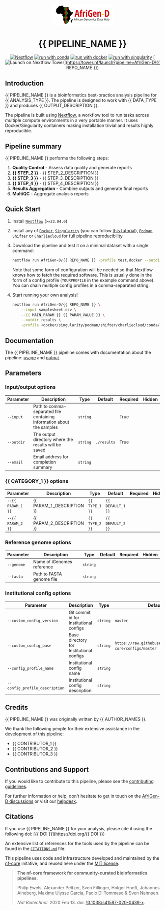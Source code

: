 <div align="center">
  <img src="https://raw.githubusercontent.com/AfriGen-D/afrigen-d-templates/main/assets/afrigen-d-logo.png" alt="AfriGen-D Logo" width="200" />
  <h1>{{ PIPELINE_NAME }}</h1>
</div>

<div align="center">

[![Nextflow](https://img.shields.io/badge/nextflow%20DSL2-%E2%89%A523.04.0-23aa62.svg)](https://www.nextflow.io/)
[![run with conda](http://img.shields.io/badge/run%20with-conda-3EB049?labelColor=000000&logo=anaconda)](https://docs.conda.io/en/latest/)
[![run with docker](https://img.shields.io/badge/run%20with-docker-0db7ed?labelColor=000000&logo=docker)](https://www.docker.com/)
[![run with singularity](https://img.shields.io/badge/run%20with-singularity-1d355c.svg?labelColor=000000)](https://sylabs.io/docs/)
[![Launch on Nextflow Tower](https://img.shields.io/badge/Launch%20%F0%9F%9A%80-Nextflow%20Tower-%234256e7)](https://tower.nf/launch?pipeline=AfriGen-D/{{ REPO_NAME }})

</div>

## Introduction

{{ PIPELINE_NAME }} is a bioinformatics best-practice analysis pipeline for {{ ANALYSIS_TYPE }}. The pipeline is designed to work with {{ DATA_TYPE }} and produces {{ OUTPUT_DESCRIPTION }}.

The pipeline is built using [Nextflow](https://www.nextflow.io), a workflow tool to run tasks across multiple compute environments in a very portable manner. It uses Docker/Singularity containers making installation trivial and results highly reproducible.

## Pipeline summary

{{ PIPELINE_NAME }} performs the following steps:

1. **Quality Control** - Assess data quality and generate reports
2. **{{ STEP_2 }}** - {{ STEP_2_DESCRIPTION }}
3. **{{ STEP_3 }}** - {{ STEP_3_DESCRIPTION }}
4. **{{ STEP_4 }}** - {{ STEP_4_DESCRIPTION }}
5. **Results Aggregation** - Combine outputs and generate final reports
6. **MultiQC** - Aggregate analysis reports

## Quick Start

1. Install [`Nextflow`](https://www.nextflow.io/docs/latest/getstarted.html#installation) (`>=23.04.0`)

2. Install any of [`Docker`](https://docs.docker.com/engine/installation/), [`Singularity`](https://www.sylabs.io/guides/3.0/user-guide/) (you can follow [this tutorial](https://singularity-tutorial.github.io/01-installation/)), [`Podman`](https://podman.io/), [`Shifter`](https://nersc.gitlab.io/development/shifter/how-to-use/) or [`Charliecloud`](https://hpc.github.io/charliecloud/) for full pipeline reproducibility

3. Download the pipeline and test it on a minimal dataset with a single command:

   ```bash
   nextflow run AfriGen-D/{{ REPO_NAME }} -profile test,docker --outdir results
   ```

   Note that some form of configuration will be needed so that Nextflow knows how to fetch the required software. This is usually done in the form of a config profile (`YOURPROFILE` in the example command above). You can chain multiple config profiles in a comma-separated string.

4. Start running your own analysis!

   ```bash
   nextflow run AfriGen-D/{{ REPO_NAME }} \
       --input samplesheet.csv \
       --{{ MAIN_PARAM }} {{ PARAM_VALUE }} \
       --outdir results \
       -profile <docker/singularity/podman/shifter/charliecloud/conda/institute>
   ```

## Documentation

The {{ PIPELINE_NAME }} pipeline comes with documentation about the pipeline: [usage](docs/usage.md) and [output](docs/output.md).

## Parameters

### Input/output options

| Parameter | Description | Type | Default | Required | Hidden |
|-----------|-----------|------|---------|----------|--------|
| `--input` | Path to comma-separated file containing information about the samples | `string` | | True | |
| `--outdir` | The output directory where the results will be saved | `string` | `./results` | True | |
| `--email` | Email address for completion summary | `string` | | | |

### {{ CATEGORY_1 }} options

| Parameter | Description | Type | Default | Required | Hidden |
|-----------|-----------|------|---------|----------|--------|
| `--{{ PARAM_1 }}` | {{ PARAM_1_DESCRIPTION }} | `{{ TYPE_1 }}` | `{{ DEFAULT_1 }}` | | |
| `--{{ PARAM_2 }}` | {{ PARAM_2_DESCRIPTION }} | `{{ TYPE_2 }}` | `{{ DEFAULT_2 }}` | | |

### Reference genome options

| Parameter | Description | Type | Default | Required | Hidden |
|-----------|-----------|------|---------|----------|--------|
| `--genome` | Name of iGenomes reference | `string` | | | |
| `--fasta` | Path to FASTA genome file | `string` | | | |

### Institutional config options

| Parameter | Description | Type | Default | Required | Hidden |
|-----------|-----------|------|---------|----------|--------|
| `--custom_config_version` | Git commit id for Institutional configs | `string` | `master` | | True |
| `--custom_config_base` | Base directory for Institutional configs | `string` | `https://raw.githubusercontent.com/nf-core/configs/master` | | True |
| `--config_profile_name` | Institutional config name | `string` | | | True |
| `--config_profile_description` | Institutional config description | `string` | | | True |

## Credits

{{ PIPELINE_NAME }} was originally written by {{ AUTHOR_NAMES }}.

We thank the following people for their extensive assistance in the development of this pipeline:

- {{ CONTRIBUTOR_1 }}
- {{ CONTRIBUTOR_2 }}
- {{ CONTRIBUTOR_3 }}

## Contributions and Support

If you would like to contribute to this pipeline, please see the [contributing guidelines](.github/CONTRIBUTING.md).

For further information or help, don't hesitate to get in touch on the [AfriGen-D discussions](https://github.com/orgs/AfriGen-D/discussions) or visit our [helpdesk](https://helpdesk.afrigen-d.org).

## Citations

If you use {{ PIPELINE_NAME }} for your analysis, please cite it using the following doi: [{{ DOI }}](https://doi.org/{{ DOI }})

An extensive list of references for the tools used by the pipeline can be found in the [`CITATIONS.md`](CITATIONS.md) file.

This pipeline uses code and infrastructure developed and maintained by the [nf-core](https://nf-co.re) initative, and reused here under the [MIT license](https://github.com/nf-core/tools/blob/master/LICENSE).

> **The nf-core framework for community-curated bioinformatics pipelines.**
>
> Philip Ewels, Alexander Peltzer, Sven Fillinger, Holger Hoeft, Johannes Alneberg, Maxime Ulysse Garcia, Paolo Di Tommaso & Sven Nahnsen.
>
> _Nat Biotechnol._ 2020 Feb 13. doi: [10.1038/s41587-020-0439-x](https://dx.doi.org/10.1038/s41587-020-0439-x).